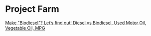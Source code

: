 # Project Farm
[Make "Biodiesel"? Let’s find out! Diesel vs Biodiesel, Used Motor Oil, Vegetable Oil, MPG](https://youtu.be/FwpKA7oBmWY)
